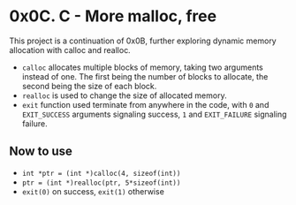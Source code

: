 # 0x0C. C - More malloc, free

This project is a continuation of 0x0B, further exploring dynamic memory allocation with calloc and realloc.

- `calloc` allocates multiple blocks of memory, taking two arguments instead of one. The first being the number of blocks to allocate, the second being the size of each block.
- `realloc` is used to change the size of allocated memory.
- `exit` function used terminate from anywhere in the code, with `0` and `EXIT_SUCCESS` arguments signaling success, `1` and `EXIT_FAILURE` signaling failure.

## Now to use
- `int *ptr = (int *)calloc(4, sizeof(int))`
- `ptr = (int *)realloc(ptr, 5*sizeof(int))`
- `exit(0)` on success, `exit(1)` otherwise
